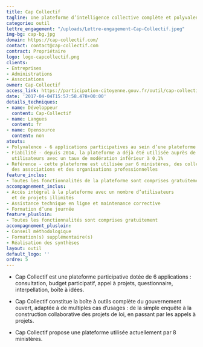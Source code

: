 ```yaml
---
title: Cap Collectif
tagline: Une plateforme d’intelligence collective complète et polyvalente.
categorie: outil
lettre_engagement: "/uploads/Lettre-engagement-Cap-Collectif.jpeg"
img-bg: cap-bg.jpg
domain: https://cap-collectif.com/
contact: contact@cap-collectif.com
contract: Propriétaire
logo: logo-capcollectif.png
clients:
- Entreprises
- Administrations
- Associations
owner: Cap-Collectif
access_link: https://participation-citoyenne.gouv.fr/outil/cap-collectif
date: '2017-04-04T15:57:58.478+00:00'
details_techniques:
- name: Développeur
  content: Cap-Collectif
- name: Langues
  content: fr
- name: Opensource
  content: non
atouts:
- Polyvalence - 6 applications participatives au sein d’une plateforme unique
- Fiabilité - depuis 2014, la plateforme a déjà été utilisée auprès de 350 000
  utilisateurs avec un taux de modération inférieur à 0,1%
- Référence - cette plateforme est utilisée par 6 ministères, des collectivités,
  des associations et des organisations professionnelles
feature_inclus:
- Toutes les fonctionnalités de la plateforme sont comprises gratuitement
accompagnement_inclus:
- Accès intégral à la plateforme avec un nombre d’utilisateurs
  et de projets illimités
- Assistance technique en ligne et maintenance corrective
- Formation d’une journée
feature_plusloin:
- Toutes les fonctionnalités sont comprises gratuitement
accompagnement_plusloin:
- Conseil méthodologique
- Formation(s) supplémentaire(s)
- Réalisation des synthèses
layout: outil
default_logo: ''
ordre: 5
---
```



* Cap Collectif est une plateforme participative dotée de 6 applications : consultation, budget participatif, appel à projets, questionnaire, interpellation, boîte à idées.

* Cap Collectif constitue la boîte à outils complète du gouvernement ouvert, adaptée à de multiples cas d’usages : de la simple enquête à la construction collaborative des projets de loi, en passant par les appels à projets.

* Cap Collectif propose une plateforme utilisée actuellement par 8 ministères.
